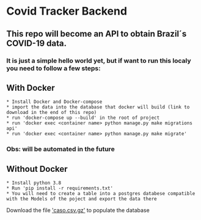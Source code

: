 # Covid Tracker Backend

## This repo will become an API to obtain Brazil´s COVID-19 data.

### It is just a simple hello world yet, but if want to run this localy you need to follow a few steps:
## With Docker

    * Install Docker and Docker-compose
    * import the data into the database that docker will build (link to download in the end of this repo)
    * run 'docker-compose up --build' in the root of project
    * run 'docker exec <container name> python manage.py make migrations api'
    * run 'docker exec <container name> python manage.py make migrate'

### Obs: will be automated in the future

## Without Docker

    * Install python 3.8
    * Run 'pip install -r requirements.txt'
    * You will need to create a table into a postgres databese compatible with the Models of the poject and export the data there


Download the file ['caso.csv.gz'](https://brasil.io/dataset/covid19/files/)  to populate the database